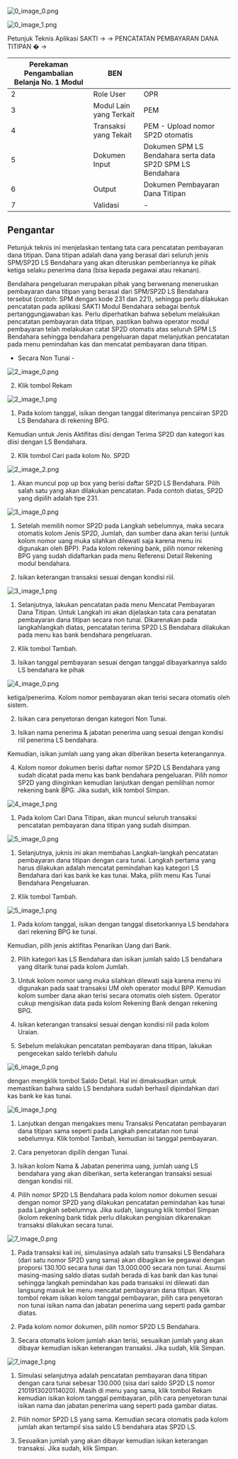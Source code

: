 

![0_image_0.png](0_image_0.png)

![0_image_1.png](0_image_1.png)

Petunjuk Teknis Aplikasi SAKTI
→
→
PENCATATAN PEMBAYARAN DANA TITIPAN
�
→

| Perekaman Pengambalian Belanja  No. 1 Modul   | BEN                     |                                                           |
|-----------------------------------------------|-------------------------|-----------------------------------------------------------|
| 2                                             | Role User               | OPR                                                       |
| 3                                             | Modul Lain yang Terkait | PEM                                                       |
| 4                                             | Transaksi yang Tekait   | PEM - Upload nomor SP2D otomatis                          |
| 5                                             | Dokumen Input           | Dokumen SPM LS Bendahara serta data SP2D SPM LS Bendahara |
| 6                                             | Output                  | Dokumen Pembayaran Dana Titipan                           |
| 7                                             | Validasi                | -                                                         |

## Pengantar

Petunjuk teknis ini menjelaskan tentang tata cara pencatatan pembayaran dana titipan. Dana titipan adalah dana yang berasal dari seluruh jenis SPM/SP2D LS Bendahara yang akan diteruskan pemberiannya ke pihak ketiga selaku penerima dana (bisa kepada pegawai atau rekanan). 

Bendahara pengeluaran merupakan pihak yang berwenang meneruskan pembayaran dana titipan yang berasal dari SPM/SP2D LS Bendahara tersebut (contoh: SPM dengan kode 231 dan 221), sehingga perlu dilakukan pencatatan pada aplikasi SAKTI Modul Bendahara sebagai bentuk pertanggungjawaban kas. Perlu diperhatikan bahwa sebelum melakukan pencatatan pembayaran data titipan, pastikan bahwa operator modul pembayaran telah melakukan catat SP2D otomatis atas seluruh SPM LS Bendahara sehingga bendahara pengeluaran dapat melanjutkan pencatatan pada menu pemindahan kas dan mencatat pembayaran dana titipan.

 - Secara Non Tunai -

![2_image_0.png](2_image_0.png)

2.  Klik tombol Rekam

![2_image_1.png](2_image_1.png)

1.  Pada kolom tanggal, isikan dengan tanggal diterimanya pencairan SP2D LS Bendahara di rekening BPG.

Kemudian untuk Jenis Aktifitas diisi dengan Terima SP2D dan kategori kas diisi dengan LS Bendahara.

2.  Klik tombol Cari pada kolom No. SP2D

![2_image_2.png](2_image_2.png)

1. Akan muncul pop up box yang berisi daftar SP2D LS Bendahara. Pilih salah satu yang akan dilakukan pencatatan. Pada contoh diatas, SP2D yang dipilih adalah tipe 231.

![3_image_0.png](3_image_0.png)

1. Setelah memilih nomor SP2D pada Langkah sebelumnya, maka secara otomatis kolom Jenis SP2D, 
Jumlah, dan sumber dana akan terisi (untuk kolom nomor uang muka silahkan dilewati saja karena menu ini digunakan oleh BPP). Pada kolom rekening bank, pilih nomor rekening BPG yang sudah didaftarkan pada menu Referensi Detail Rekening modul bendahara.

2. Isikan keterangan transaksi sesuai dengan kondisi riil.

![3_image_1.png](3_image_1.png)

1. Selanjutnya, lakukan pencatatan pada menu Mencatat Pembayaran Dana Titipan. Untuk Langkah ini akan dijelaskan tata cara penatatan pembayaran dana titipan secara non tunai. Dikarenakan pada langkahlangkah diatas, pencatatan terima SP2D LS Bendahara dilakukan pada menu kas bank bendahara pengeluaran.

2. Klik tombol Tambah.

1. Isikan tanggal pembayaran sesuai dengan tanggal dibayarkannya saldo LS bendahara ke pihak 

![4_image_0.png](4_image_0.png)

ketiga/penerima. Kolom nomor pembayaran akan terisi secara otomatis oleh sistem.

2. Isikan cara penyetoran dengan kategori Non Tunai.

3. Isikan nama penerima & jabatan penerima uang sesuai dengan kondisi riil penerima LS bendahara. 

Kemudian, isikan jumlah uang yang akan diberikan beserta keterangannya.

4. Kolom nomor dokumen berisi daftar nomor SP2D LS Bendahara yang sudah dicatat pada menu kas bank bendahara pengeluaran. Pilih nomor SP2D yang diinginkan kemudian lanjutkan dengan pemilihan nomor rekening bank BPG. Jika sudah, klik tombol Simpan.

![4_image_1.png](4_image_1.png)

1. Pada kolom Cari Dana Titipan, akan muncul seluruh transaksi pencatatan pembayaran dana titipan yang sudah disimpan.

![5_image_0.png](5_image_0.png)

1. Selanjutnya, juknis ini akan membahas Langkah-langkah pencatatan pembayaran dana titipan dengan cara tunai. Langkah pertama yang harus dilakukan adalah mencatat pemindahan kas kategori LS Bendahara dari kas bank ke kas tunai. Maka, pilih menu Kas Tunai Bendahara Pengeluaran.

2. Klik tombol Tambah.

![5_image_1.png](5_image_1.png)

1. Pada kolom tanggal, isikan dengan tanggal disetorkannya LS bendahara dari rekening BPG ke tunai. 

Kemudian, pilih jenis aktifitas Penarikan Uang dari Bank.

2. Pilih kategori kas LS Bendahara dan isikan jumlah saldo LS bendahara yang ditarik tunai pada kolom Jumlah.

3. Untuk kolom nomor uang muka silahkan dilewati saja karena menu ini digunakan pada saat transaksi UM 
oleh operator modul BPP. Kemudian kolom sumber dana akan terisi secara otomatis oleh sistem. Operator cukup mengisikan data pada kolom Rekening Bank dengan rekening BPG.

4. Isikan keterangan transaksi sesuai dengan kondisi riil pada kolom Uraian.

1. Sebelum melakukan pencatatan pembayaran dana titipan, lakukan pengecekan saldo terlebih dahulu 

![6_image_0.png](6_image_0.png)

dengan mengklik tombol Saldo Detail. Hal ini dimaksudkan untuk memastikan bahwa saldo LS 
bendahara sudah berhasil dipindahkan dari kas bank ke kas tunai.

![6_image_1.png](6_image_1.png)

1. Lanjutkan dengan mengakses menu Transaksi  Pencatatan pembayaran dana titipan sama seperti pada Langkah pencatatan non tunai sebelumnya. Klik tombol Tambah, kemudian isi tanggal pembayaran.

2. Cara penyetoran dipilih dengan Tunai.

3. Isikan kolom Nama & Jabatan penerima uang, jumlah uang LS bendahara yang akan diberikan, serta keterangan transaksi sesuai dengan kondisi riil.

4. Pilih nomor SP2D LS Bendahara pada kolom nomor dokumen sesuai dengan nomor SP2D yang dilakukan pencatatan pemindahan kas tunai pada Langkah sebelumnya. Jika sudah, langsung klik tombol Simpan 
(kolom rekening bank tidak perlu dilakukan pengisian dikarenakan transaksi dilakukan secara tunai. 

![7_image_0.png](7_image_0.png)

1. Pada transaksi kali ini, simulasinya adalah satu transaksi LS Bendahara (dari satu nomor SP2D yang sama) akan dibagikan ke pegawai dengan proporsi 130.100 secara tunai dan 13.000.000 secara non tunai. Asumsi masing-masing saldo diatas sudah berada di kas bank dan kas tunai sehingga langkah pemindahan kas pada transaksi ini dilewati dan langsung masuk ke menu mencatat pembayaran dana titipan. Klik tombol rekam  isikan kolom tanggal pembayaran, pilih cara penyetoran non tunai isikan nama dan jabatan penerima uang seperti pada gambar diatas.

2. Pada kolom nomor dokumen, pilih nomor SP2D LS Bendahara.

3. Secara otomatis kolom jumlah akan terisi, sesuaikan jumlah yang akan dibayar kemudian isikan keterangan transaksi. Jika sudah, klik Simpan.

![7_image_1.png](7_image_1.png)

1. Simulasi selanjutnya adalah pencatatan pembayaran dana titipan dengan cara tunai sebesar 130.000 
(sisa dari saldo SP2D LS nomor 2101913020114020). Masih di menu yang sama, klik tombol Rekam kemudian  isikan kolom tanggal pembayaran, pilih cara penyetoran tunai  isikan nama dan jabatan penerima uang seperti pada gambar diatas.

2. Pilih nomor SP2D LS yang sama. Kemudian secara otomatis pada kolom jumlah akan tertampil sisa saldo LS bendahara atas SP2D LS.

3. Sesuaikan jumlah yang akan dibayar kemudian isikan keterangan transaksi. Jika sudah, klik Simpan.